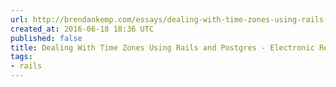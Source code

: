 ```yaml
---
url: http://brendankemp.com/essays/dealing-with-time-zones-using-rails-and-postgres/
created_at: 2016-06-18 18:36 UTC
published: false
title: Dealing With Time Zones Using Rails and Postgres - Electronic Renaissance
tags:
- rails
---
```



